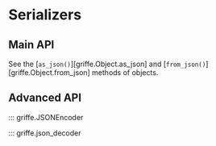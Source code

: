 # Serializers

## **Main API**

See the [`as_json()`][griffe.Object.as_json] and [`from_json()`][griffe.Object.from_json] methods of objects.

## **Advanced API**

::: griffe.JSONEncoder

::: griffe.json_decoder

